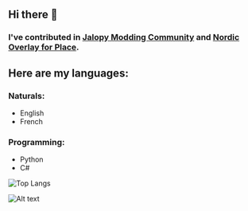 ## Hi there 👋

### I've contributed in [Jalopy Modding Community](https://github.com/Jalopy-Mods) and [Nordic Overlay for Place](https://github.com/Meb-Do-Stuff/NordicPlace).

## Here are my languages:
### Naturals:
- English
- French

### Programming:
- Python
- C#

![Top Langs](https://github-readme-stats.vercel.app/api/top-langs/?username=meb-do-stuff&langs_count=16&theme=github_dark&layout=compact)


![Alt text](https://spotify-recently-played-readme.vercel.app/api?user=wfgb8exieauivdusod7nkggco)
